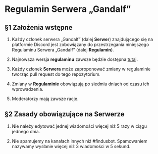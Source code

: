 # Regulamin Serwera „Gandalf”

  

## §1 Założenia wstępne

  
1. Każdy członek serwera „Gandalf” (dalej **Serwer**) znajdującego się na platformie Discord jest zobowiązany do przestrzegania niniejszego Regulaminu Serwera „Gandalf” (dalej **Regulamin**).

2.  Najnowsza wersja **regulaminu** zawsze będzie dostępna [tutaj](https://github.com/marximimus/regulamin-gandalfa/blob/main/README.md).

3.  Każdy członek **Serwera** może zaproponować zmiany w regulaminie tworząc pull request do tego repozytorium.

4.  Zmiany w **Regulaminie** obowiązują po siedmiu dniach od czasu ich wprowadzenia.

5. Moderatorzy mają zawsze racje.

## §2 Zasady obowiązujące na Serwerze
  
1. Nie należy edytować jednej wiadomości więcej niż 5 razy w ciągu jednego dnia.

2. Nie spamujemy na kanałach innych niż #findusbot. Spamowaniem nazywamy wysłanie więcej niż 3 wiadomości w 5 sekund.

